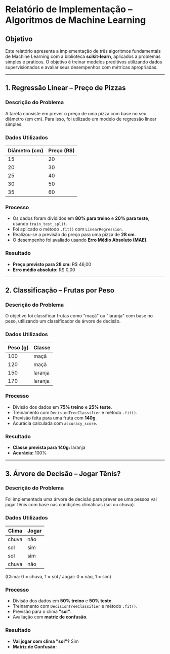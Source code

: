 # Relatório de Implementação – Algoritmos de Machine Learning

## Objetivo

Este relatório apresenta a implementação de três algoritmos fundamentais de Machine Learning com a biblioteca **scikit-learn**, aplicados a problemas simples e práticos. O objetivo é treinar modelos preditivos utilizando dados supervisionados e avaliar seus desempenhos com métricas apropriadas.

---

## 1. Regressão Linear – Preço de Pizzas

### Descrição do Problema

A tarefa consiste em prever o preço de uma pizza com base no seu diâmetro (em cm). Para isso, foi utilizado um modelo de regressão linear simples.

### Dados Utilizados

| Diâmetro (cm) | Preço (R$) |
|---------------|------------|
| 15            | 20         |
| 20            | 30         |
| 25            | 40         |
| 30            | 50         |
| 35            | 60         |

### Processo

- Os dados foram divididos em **80% para treino** e **20% para teste**, usando `train_test_split`.
- Foi aplicado o método `.fit()` com `LinearRegression`.
- Realizou-se a previsão do preço para uma pizza de **28 cm**.
- O desempenho foi avaliado usando **Erro Médio Absoluto (MAE)**.

### Resultado

- **Preço previsto para 28 cm:** R$ 46,00  
- **Erro médio absoluto:** R$ 0,00

---

## 2. Classificação – Frutas por Peso

### Descrição do Problema

O objetivo foi classificar frutas como "maçã" ou "laranja" com base no peso, utilizando um classificador de árvore de decisão.

### Dados Utilizados

| Peso (g) | Classe   |
|----------|----------|
| 100      | maçã     |
| 120      | maçã     |
| 150      | laranja  |
| 170      | laranja  |

### Processo

- Divisão dos dados em **75% treino** e **25% teste**.
- Treinamento com `DecisionTreeClassifier` e método `.fit()`.
- Previsão feita para uma fruta com **140g**.
- Acurácia calculada com `accuracy_score`.

### Resultado

- **Classe prevista para 140g:** laranja  
- **Acurácia:** 100%

---

## 3. Árvore de Decisão – Jogar Tênis?

### Descrição do Problema

Foi implementada uma árvore de decisão para prever se uma pessoa vai jogar tênis com base nas condições climáticas (sol ou chuva).

### Dados Utilizados

| Clima | Jogar |
|-------|--------|
| chuva | não    |
| sol   | sim    |
| sol   | sim    |
| chuva | não    |

(Clima: 0 = chuva, 1 = sol / Jogar: 0 = não, 1 = sim)

### Processo

- Divisão dos dados em **50% treino** e **50% teste**.
- Treinamento com `DecisionTreeClassifier` e método `.fit()`.
- Previsão para o clima **"sol"**.
- Avaliação com **matriz de confusão**.

### Resultado

- **Vai jogar com clima "sol"?** Sim  
- **Matriz de Confusão:**

